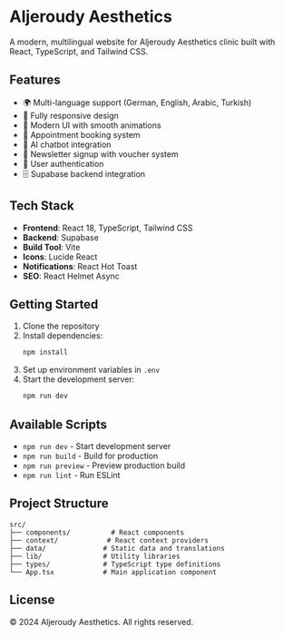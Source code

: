 # Aljeroudy Aesthetics

A modern, multilingual website for Aljeroudy Aesthetics clinic built with React, TypeScript, and Tailwind CSS.

## Features

- 🌍 Multi-language support (German, English, Arabic, Turkish)
- 📱 Fully responsive design
- 🎨 Modern UI with smooth animations
- 📅 Appointment booking system
- 💬 AI chatbot integration
- 📧 Newsletter signup with voucher system
- 🔐 User authentication
- 🗄️ Supabase backend integration

## Tech Stack

- **Frontend**: React 18, TypeScript, Tailwind CSS
- **Backend**: Supabase
- **Build Tool**: Vite
- **Icons**: Lucide React
- **Notifications**: React Hot Toast
- **SEO**: React Helmet Async

## Getting Started

1. Clone the repository
2. Install dependencies:
   ```bash
   npm install
   ```
3. Set up environment variables in `.env`
4. Start the development server:
   ```bash
   npm run dev
   ```

## Available Scripts

- `npm run dev` - Start development server
- `npm run build` - Build for production
- `npm run preview` - Preview production build
- `npm run lint` - Run ESLint

## Project Structure

```
src/
├── components/          # React components
├── context/            # React context providers
├── data/              # Static data and translations
├── lib/               # Utility libraries
├── types/             # TypeScript type definitions
└── App.tsx            # Main application component
```

## License

© 2024 Aljeroudy Aesthetics. All rights reserved.